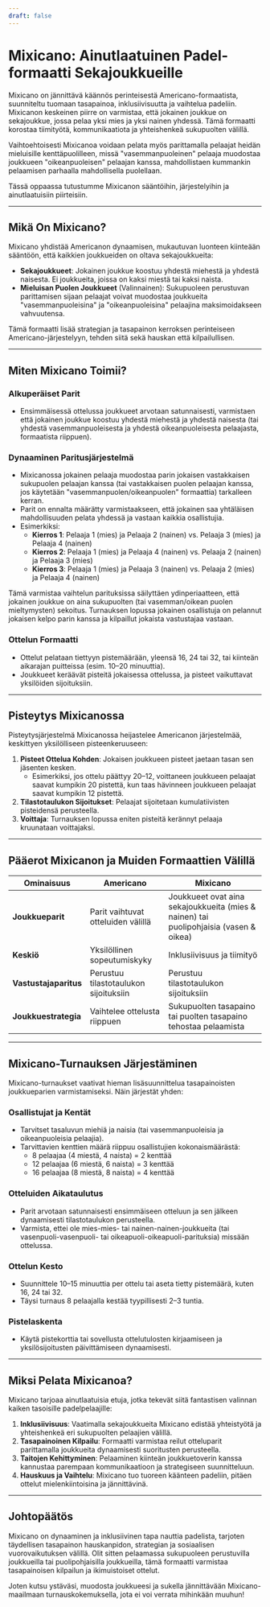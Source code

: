 ```yaml
---
draft: false
---
```

# Mixicano: Ainutlaatuinen Padel-formaatti Sekajoukkueille

Mixicano on jännittävä käännös perinteisestä Americano-formaatista, suunniteltu tuomaan tasapainoa, inklusiivisuutta ja vaihtelua padeliin. Mixicanon keskeinen piirre on varmistaa, että jokainen joukkue on sekajoukkue, jossa pelaa yksi mies ja yksi nainen yhdessä. Tämä formaatti korostaa tiimityötä, kommunikaatiota ja yhteishenkeä sukupuolten välillä.

Vaihtoehtoisesti Mixicanoa voidaan pelata myös parittamalla pelaajat heidän mieluisille kenttäpuolilleen, missä "vasemmanpuoleinen" pelaaja muodostaa joukkueen "oikeanpuoleisen" pelaajan kanssa, mahdollistaen kummankin pelaamisen parhaalla mahdollisella puolellaan.

Tässä oppaassa tutustumme Mixicanon sääntöihin, järjestelyihin ja ainutlaatuisiin piirteisiin.

---

## **Mikä On Mixicano?**

Mixicano yhdistää Americanon dynaamisen, mukautuvan luonteen kiinteään sääntöön, että kaikkien joukkueiden on oltava sekajoukkueita:
- **Sekajoukkueet**: Jokainen joukkue koostuu yhdestä miehestä ja yhdestä naisesta. Ei joukkueita, joissa on kaksi miestä tai kaksi naista.
- **Mieluisan Puolen Joukkueet** (Valinnainen): Sukupuoleen perustuvan parittamisen sijaan pelaajat voivat muodostaa joukkueita "vasemmanpuoleisina" ja "oikeanpuoleisina" pelaajina maksimoidakseen vahvuutensa.

Tämä formaatti lisää strategian ja tasapainon kerroksen perinteiseen Americano-järjestelyyn, tehden siitä sekä hauskan että kilpailullisen.

---

## **Miten Mixicano Toimii?**

### **Alkuperäiset Parit**
- Ensimmäisessä ottelussa joukkueet arvotaan satunnaisesti, varmistaen että jokainen joukkue koostuu yhdestä miehestä ja yhdestä naisesta (tai yhdestä vasemmanpuoleisesta ja yhdestä oikeanpuoleisesta pelaajasta, formaatista riippuen).
  
### **Dynaaminen Paritusjärjestelmä**
- Mixicanossa jokainen pelaaja muodostaa parin jokaisen vastakkaisen sukupuolen pelaajan kanssa (tai vastakkaisen puolen pelaajan kanssa, jos käytetään "vasemmanpuolen/oikeanpuolen" formaattia) tarkalleen kerran.
- Parit on ennalta määrätty varmistaakseen, että jokainen saa yhtäläisen mahdollisuuden pelata yhdessä ja vastaan kaikkia osallistujia.
- Esimerkiksi:
  - **Kierros 1**: Pelaaja 1 (mies) ja Pelaaja 2 (nainen) vs. Pelaaja 3 (mies) ja Pelaaja 4 (nainen)
  - **Kierros 2**: Pelaaja 1 (mies) ja Pelaaja 4 (nainen) vs. Pelaaja 2 (nainen) ja Pelaaja 3 (mies)
  - **Kierros 3**: Pelaaja 1 (mies) ja Pelaaja 3 (nainen) vs. Pelaaja 2 (mies) ja Pelaaja 4 (nainen)

Tämä varmistaa vaihtelun parituksissa säilyttäen ydinperiaatteen, että jokainen joukkue on aina sukupuolten (tai vasemman/oikean puolen mieltymysten) sekoitus. Turnauksen lopussa jokainen osallistuja on pelannut jokaisen kelpo parin kanssa ja kilpaillut jokaista vastustajaa vastaan.

### **Ottelun Formaatti**
- Ottelut pelataan tiettyyn pistemäärään, yleensä 16, 24 tai 32, tai kiinteän aikarajan puitteissa (esim. 10–20 minuuttia).
- Joukkueet keräävät pisteitä jokaisessa ottelussa, ja pisteet vaikuttavat yksilöiden sijoituksiin.

---

## **Pisteytys Mixicanossa**

Pisteytysjärjestelmä Mixicanossa heijastelee Americanon järjestelmää, keskittyen yksilölliseen pisteenkeruuseen:

1. **Pisteet Ottelua Kohden**: Jokaisen joukkueen pisteet jaetaan tasan sen jäsenten kesken.
   - Esimerkiksi, jos ottelu päättyy 20–12, voittaneen joukkueen pelaajat saavat kumpikin 20 pistettä, kun taas hävinneen joukkueen pelaajat saavat kumpikin 12 pistettä.
2. **Tilastotaulukon Sijoitukset**: Pelaajat sijoitetaan kumulatiivisten pisteidensä perusteella.
3. **Voittaja**: Turnauksen lopussa eniten pisteitä kerännyt pelaaja kruunataan voittajaksi.

---

## **Pääerot Mixicanon ja Muiden Formaattien Välillä**

| **Ominaisuus**            | **Americano**                                  | **Mixicano**                                    |
|---------------------------|-----------------------------------------------|------------------------------------------------|
| **Joukkueparit**          | Parit vaihtuvat otteluiden välillä            | Joukkueet ovat aina sekajoukkueita (mies & nainen) tai puolipohjaisia (vasen & oikea) |
| **Keskiö**                | Yksilöllinen sopeutumiskyky                   | Inklusiivisuus ja tiimityö                      |
| **Vastustajaparitus**     | Perustuu tilastotaulukon sijoituksiin         | Perustuu tilastotaulukon sijoituksiin           |
| **Joukkuestrategia**      | Vaihtelee ottelusta riippuen                  | Sukupuolten tasapaino tai puolten tasapaino tehostaa pelaamista |

---

## **Mixicano-Turnauksen Järjestäminen**

Mixicano-turnaukset vaativat hieman lisäsuunnittelua tasapainoisten joukkueparien varmistamiseksi. Näin järjestät yhden:

### **Osallistujat ja Kentät**
- Tarvitset tasaluvun miehiä ja naisia (tai vasemmanpuoleisia ja oikeanpuoleisia pelaajia).
- Tarvittavien kenttien määrä riippuu osallistujien kokonaismäärästä:
  - 8 pelaajaa (4 miestä, 4 naista) = 2 kenttää
  - 12 pelaajaa (6 miestä, 6 naista) = 3 kenttää
  - 16 pelaajaa (8 miestä, 8 naista) = 4 kenttää

### **Otteluiden Aikataulutus**
- Parit arvotaan satunnaisesti ensimmäiseen otteluun ja sen jälkeen dynaamisesti tilastotaulukon perusteella.
- Varmista, ettei ole mies-mies- tai nainen-nainen-joukkueita (tai vasenpuoli-vasenpuoli- tai oikeapuoli-oikeapuoli-parituksia) missään ottelussa.

### **Ottelun Kesto**
- Suunnittele 10–15 minuuttia per ottelu tai aseta tietty pistemäärä, kuten 16, 24 tai 32.
- Täysi turnaus 8 pelaajalla kestää tyypillisesti 2–3 tuntia.

### **Pistelaskenta**
- Käytä pistekorttia tai sovellusta ottelutulosten kirjaamiseen ja yksilösijoitusten päivittämiseen dynaamisesti.

---

## **Miksi Pelata Mixicanoa?**

Mixicano tarjoaa ainutlaatuisia etuja, jotka tekevät siitä fantastisen valinnan kaiken tasoisille padelpelaajille:

1. **Inklusiivisuus**: Vaatimalla sekajoukkueita Mixicano edistää yhteistyötä ja yhteishenkeä eri sukupuolten pelaajien välillä.
2. **Tasapainoinen Kilpailu**: Formaatti varmistaa reilut otteluparit parittamalla joukkueita dynaamisesti suoritusten perusteella.
3. **Taitojen Kehittyminen**: Pelaaminen kiinteän joukkuetoverin kanssa kannustaa parempaan kommunikaatioon ja strategiseen suunnitteluun.
4. **Hauskuus ja Vaihtelu**: Mixicano tuo tuoreen käänteen padeliin, pitäen ottelut mielenkiintoisina ja jännittävinä.

---

## **Johtopäätös**

Mixicano on dynaaminen ja inklusiivinen tapa nauttia padelista, tarjoten täydellisen tasapainon hauskanpidon, strategian ja sosiaalisen vuorovaikutuksen välillä. Olit sitten pelaamassa sukupuoleen perustuvilla joukkueilla tai puolipohjaisilla joukkueilla, tämä formaatti varmistaa tasapainoisen kilpailun ja ikimuistoiset ottelut.

Joten kutsu ystäväsi, muodosta joukkueesi ja sukella jännittävään Mixicano-maailmaan turnauskokemuksella, jota ei voi verrata mihinkään muuhun!